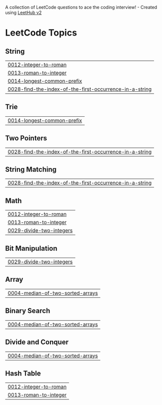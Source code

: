 A collection of LeetCode questions to ace the coding interview! - Created using [LeetHub v2](https://github.com/arunbhardwaj/LeetHub-2.0)
<!---LeetCode Topics Start-->
# LeetCode Topics
## String
|  |
| ------- |
| [0012-integer-to-roman](https://github.com/AmiraFathalbab/leetcode/tree/master/0012-integer-to-roman) |
| [0013-roman-to-integer](https://github.com/AmiraFathalbab/leetcode/tree/master/0013-roman-to-integer) |
| [0014-longest-common-prefix](https://github.com/AmiraFathalbab/leetcode/tree/master/0014-longest-common-prefix) |
| [0028-find-the-index-of-the-first-occurrence-in-a-string](https://github.com/AmiraFathalbab/leetcode/tree/master/0028-find-the-index-of-the-first-occurrence-in-a-string) |
## Trie
|  |
| ------- |
| [0014-longest-common-prefix](https://github.com/AmiraFathalbab/leetcode/tree/master/0014-longest-common-prefix) |
## Two Pointers
|  |
| ------- |
| [0028-find-the-index-of-the-first-occurrence-in-a-string](https://github.com/AmiraFathalbab/leetcode/tree/master/0028-find-the-index-of-the-first-occurrence-in-a-string) |
## String Matching
|  |
| ------- |
| [0028-find-the-index-of-the-first-occurrence-in-a-string](https://github.com/AmiraFathalbab/leetcode/tree/master/0028-find-the-index-of-the-first-occurrence-in-a-string) |
## Math
|  |
| ------- |
| [0012-integer-to-roman](https://github.com/AmiraFathalbab/leetcode/tree/master/0012-integer-to-roman) |
| [0013-roman-to-integer](https://github.com/AmiraFathalbab/leetcode/tree/master/0013-roman-to-integer) |
| [0029-divide-two-integers](https://github.com/AmiraFathalbab/leetcode/tree/master/0029-divide-two-integers) |
## Bit Manipulation
|  |
| ------- |
| [0029-divide-two-integers](https://github.com/AmiraFathalbab/leetcode/tree/master/0029-divide-two-integers) |
## Array
|  |
| ------- |
| [0004-median-of-two-sorted-arrays](https://github.com/AmiraFathalbab/leetcode/tree/master/0004-median-of-two-sorted-arrays) |
## Binary Search
|  |
| ------- |
| [0004-median-of-two-sorted-arrays](https://github.com/AmiraFathalbab/leetcode/tree/master/0004-median-of-two-sorted-arrays) |
## Divide and Conquer
|  |
| ------- |
| [0004-median-of-two-sorted-arrays](https://github.com/AmiraFathalbab/leetcode/tree/master/0004-median-of-two-sorted-arrays) |
## Hash Table
|  |
| ------- |
| [0012-integer-to-roman](https://github.com/AmiraFathalbab/leetcode/tree/master/0012-integer-to-roman) |
| [0013-roman-to-integer](https://github.com/AmiraFathalbab/leetcode/tree/master/0013-roman-to-integer) |
<!---LeetCode Topics End-->